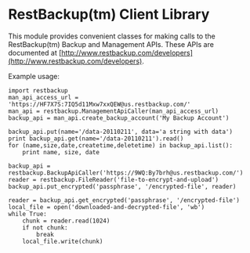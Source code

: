 RestBackup(tm) Client Library
=============================


This module provides convenient classes for making calls to the
RestBackup(tm) Backup and Management APIs.  These APIs are documented
at [http://www.restbackup.com/developers](http://www.restbackup.com/developers).

Example usage:

    import restbackup
    man_api_access_url = 'https://HF7X7S:7IQ5d11Mxw7xxQEW@us.restbackup.com/'
    man_api = restbackup.ManagementApiCaller(man_api_access_url)
    backup_api = man_api.create_backup_account('My Backup Account')
    
    backup_api.put(name='/data-20110211', data='a string with data')
    print backup_api.get(name='/data-20110211').read()
    for (name,size,date,createtime,deletetime) in backup_api.list():
        print name, size, date
    
    backup_api = restbackup.BackupApiCaller('https://9WQ:By7brh@us.restbackup.com/')
    reader = restbackup.FileReader('file-to-encrypt-and-upload')
    backup_api.put_encrypted('passphrase', '/encrypted-file', reader)
    
    reader = backup_api.get_encrypted('passphrase', '/encrypted-file')
    local_file = open('downloaded-and-decrypted-file', 'wb')
    while True:
        chunk = reader.read(1024)
        if not chunk:
            break
        local_file.write(chunk)
